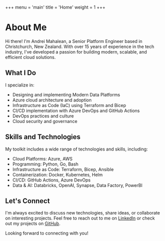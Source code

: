 +++
menu = 'main'
title = 'Home'
weight = 1
+++

# About Me

Hi there! I'm Andrei Mahalean, a Senior Platform Engineer based in Christchurch, New Zealand. With over 15 years of experience in the tech industry, I've developed a passion for building modern, scalable, and efficient cloud solutions.

## What I Do

I specialize in:

- Designing and implementing Modern Data Platforms
- Azure cloud architecture and adoption
- Infrastructure as Code (IaC) using Terraform and Bicep
- CI/CD implementation with Azure DevOps and GitHub Actions
- DevOps practices and culture
- Cloud security and governance

## Skills and Technologies

My toolkit includes a wide range of technologies and skills, including:

- Cloud Platforms: Azure, AWS
- Programming: Python, Go, Bash
- Infrastructure as Code: Terraform, Bicep, Ansible
- Containerization: Docker, Kubernetes, Helm
- CI/CD: GitHub Actions, Azure DevOps
- Data & AI: Databricks, OpenAI, Synapse, Data Factory, PowerBI

## Let's Connect

I'm always excited to discuss new technologies, share ideas, or collaborate on interesting projects. Feel free to reach out to me on [LinkedIn](https://www.linkedin.com/in/amahalean/) or check out my projects on [GitHub](https://github.com/mahalel).

Looking forward to connecting with you!
